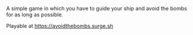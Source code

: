 A simple game in which you have to guide your ship and avoid the bombs for as long as possible.

Playable at https://avoidthebombs.surge.sh
